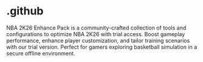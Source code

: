 # .github
NBA 2K26 Enhance Pack is a community-crafted collection of tools and configurations to optimize NBA 2K26 with trial access. Boost gameplay performance, enhance player customization, and tailor training scenarios with our trial version. Perfect for gamers exploring basketball simulation in a secure offline environment.
